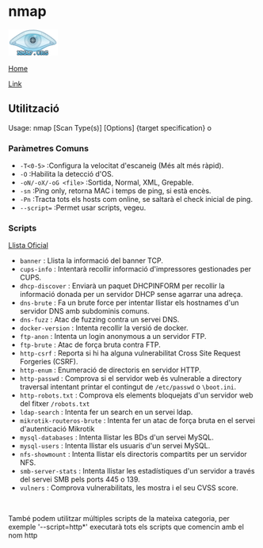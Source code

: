 # nmap

![](img/nmapLogo.png)

[Home](../../../readme.md)

[Link](https://nmap.org/)

## Utilització

Usage: nmap [Scan Type(s)] [Options] {target specification}
o
### Paràmetres Comuns
 - `-T<0-5>` :Configura la velocitat d'escaneig (Més alt més ràpid).
 - `-O` :Habilita la detecció d'OS.
 - `-oN/-oX/-oG <file>` :Sortida, Normal, XML, Grepable.
 - `-sn` :Ping only, retorna MAC i temps de ping, si està encès.
 - `-Pn` :Tracta tots els hosts com online, se saltarà el check inicial de ping.
 - `--script=` :Permet usar scripts, vegeu. 

### Scripts

[Llista Oficial](https://nmap.org/nsedoc/scripts/)

 - `banner` : Llista la informació del banner TCP.
 - `cups-info` : Intentarà recollir informació d'impressores gestionades per CUPS.
 - `dhcp-discover` : Enviarà un paquet DHCPINFORM per recollir la informació donada per un servidor DHCP sense agarrar una adreça.
 - `dns-brute` : Fa un brute force per intentar llistar els hostnames d'un servidor DNS amb subdominis comuns.
 - `dns-fuzz` : Atac de fuzzing contra un servei DNS.
 - `docker-version` : Intenta recollir la versió de docker.
 - `ftp-anon` : Intenta un login anonymous a un servidor FTP.
 - `ftp-brute` : Atac de força bruta contra FTP.
 - `http-csrf` : Reporta si hi ha alguna vulnerabilitat Cross Site Request Forgeries (CSRF).
 - `http-enum` : Enumeració de directoris en servidor HTTP.
 - `http-passwd` : Comprova si el servidor web és vulnerable a directory traversal intentant printar el contingut de `/etc/passwd` o `\boot.ini`. 
 - `http-robots.txt` : Comprova els elements bloquejats d'un servidor web del fitxer `/robots.txt`
 - `ldap-search` : Intenta fer un search en un servei ldap.
 - `mikrotik-routeros-brute` : Intenta fer un atac de força bruta en el servei d'autenticació Mikrotik
 - `mysql-databases` : Intenta llistar les BDs d'un servei MySQL.
 - `mysql-users` : Intenta llistar els usuaris d'un servei MySQL.
 - `nfs-showmount` : Intenta llistar els directoris compartits per un servidor NFS.
 - `smb-server-stats` : Intenta llistar les estadístiques d'un servidor a través del servei SMB pels ports 445 o 139.
 - `vulners` : Comprova vulnerabilitats, les mostra i el seu CVSS score.

<br>

   També podem utilitzar múltiples scripts de la mateixa categoria, per exemple '--script=http*' executarà tots els scripts que comencin amb el nom http

